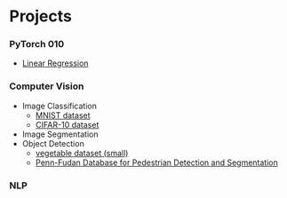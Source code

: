 # Projects

### PyTorch 010

- [Linear Regression](https://github.com/shazzad-hasan/practice-deep-learning-with-pytorch/blob/main/pytorch_101/linear_regression.ipynb)

### Computer Vision

- Image Classification
  - [MNIST dataset](https://github.com/shazzad-hasan/practice-deep-learning-with-pytorch/blob/main/image_classification/mlp_mnist.ipynb)
  - [CIFAR-10 dataset](https://github.com/shazzad-hasan/practice-deep-learning-with-pytorch/blob/main/image_classification/cifar10.ipynb)
- Image Segmentation
- Object Detection
  - [vegetable dataset (small)](https://github.com/shazzad-hasan/practice-deep-learning-with-pytorch/blob/main/object_detection/object_localization_vegetable_data.ipynb)
  - [Penn-Fudan Database for Pedestrian Detection and Segmentation](https://github.com/shazzad-hasan/practice-deep-learning-with-pytorch/blob/main/object_detection/pedestrian_detection_and_segmentation.ipynb)



### NLP



